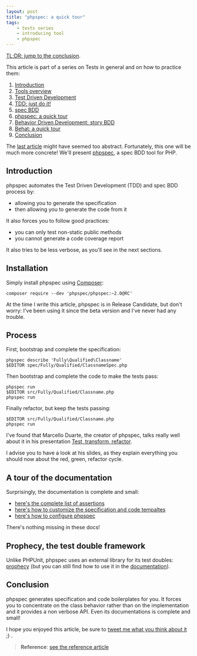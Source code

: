 ```yaml
---
layout: post
title: "phpspec: a quick tour"
tags:
    - tests series
    - introducing tool
    - phpspec
---
```


[TL;DR: jump to the conclusion](#conclusion).

This article is part of a series on Tests in general and on how to practice
them:

1. [Introduction](/2014/02/05/tests-introduction.html)
2. [Tools overview](/2014/02/12/tests-tools-overview.html)
3. [Test Driven Development](/2014/02/19/test-driven-development.html)
4. [TDD: just do it!](/2014/02/26/tdd-just-do-it.html)
5. [spec BDD](/2014/03/05/spec-bdd.html)
6. [phpspec: a quick tour](/2014/03/11/phpspec-quick-tour.html)
7. [Behavior Driven Development: story BDD](/2014/03/19/behavior-driven-development-story-bdd.html)
8. [Behat: a quick tour](/2014/03/26/behat-quick-tour.html)
9. [Conclusion](/2014/04/02/tests-cheat-sheet.html)

The [last article](/2014/03/05/spec-bdd.md) might have seemed
too abstract. Fortunately, this one will be much more concrete! We'll present
[phpspec](http://www.phpspec.net/), a spec BDD tool for PHP.

## Introduction

phpspec automates the Test Driven Development (TDD) and spec BDD process by:

* allowing you to generate the specification
* then allowing you to generate the code from it

It also forces you to follow good practices:

* you can only test non-static public methods
* you cannot generate a code coverage report

It also tries to be less verbose, as you'll see in the next sections.

## Installation

Simply install phpspec using [Composer](https://getcomposer.org/):

    composer require --dev 'phpspec/phpspec:~2.0@RC'

At the time I write this article, phpspec is in Release Candidate, but don't
worry: I've been using it since the beta version and I've never had any trouble.

## Process

First, bootstrap and complete the specification:

    phpspec describe 'Fully\Qualified\Classname'
    $EDITOR spec/Fully/Qualified/ClassnameSpec.php

Then bootstrap and complete the code to make the tests pass:

    phpspec run
    $EDITOR src/Fully/Qualified/Classname.php
    phpspec run

Finally refactor, but keep the tests passing:

    $EDITOR src/Fully/Qualified/Classname.php
    phpspec run

I've found that Marcello Duarte, the creator of phpspec, talks really well about
it in his presentation [Test, transform, refactor](http://www.slideshare.net/marcello.duarte/test-transform-refactor).

I advise you to have a look at his slides, as they explain everything you should
now about the red, green, refactor cycle.

## A tour of the documentation

Surprisingly, the documentation is complete and small:

* [here's the complete list of assertions](http://www.phpspec.net/cookbook/matchers.html)
* [here's how to customize the specification and code tempaltes](http://www.phpspec.net/cookbook/templates.html)
* [here's how to configure phpspec](http://www.phpspec.net/cookbook/configuration.html)

There's nothing missing in these docs!

## Prophecy, the test double framework

Unlike PHPUnit, phpspec uses an external library for its test doubles:
[prophecy](https://github.com/phpspec/prophecy) (but you can still find how to
use it in the [documentation](http://www.phpspec.net/cookbook/configuration.html)).

## Conclusion

phpspec generates specification and code boilerplates for you. It forces you to
concentrate on the class behavior rather than on the implementation and it
provides a non verbose API. Even its documentations is complete and small!

I hope you enjoyed this article, be sure to
[tweet me what you think about it](https://twitter.com/epiloic) ;) .

> **Reference**: <a class="button button-reference" href="/2015/08/03/phpspec.html">see the reference article</a>
